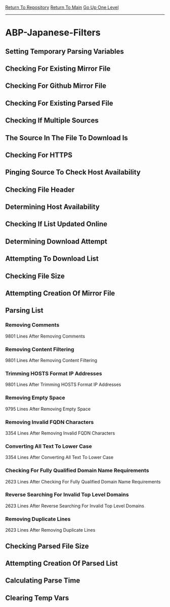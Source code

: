 [Return To Repository](https://github.com/deathbybandaid/piholeparser/)
[Return To Main](https://github.com/deathbybandaid/piholeparser/blob/master/RecentRunLogs/Mainlog.md)
[Go Up One Level](https://github.com/deathbybandaid/piholeparser/blob/master/RecentRunLogs/TopLevelScripts/30-Processing-External-Blacklists.md)
____________________________________
# ABP-Japanese-Filters
## Setting Temporary Parsing Variables
## Checking For Existing Mirror File
## Checking For Github Mirror File
## Checking For Existing Parsed File
## Checking If Multiple Sources
## The Source In The File To Download Is
## Checking For HTTPS
## Pinging Source To Check Host Availability
## Checking File Header
## Determining Host Availability
## Checking If List Updated Online
## Determining Download Attempt
## Attempting To Download List
## Checking File Size
## Attempting Creation Of Mirror File
## Parsing List
### Removing Comments
9801 Lines After Removing Comments
### Removing Content Filtering
9801 Lines After Removing Content Filtering
### Trimming HOSTS Format IP Addresses
9801 Lines After Trimming HOSTS Format IP Addresses
### Removing Empty Space
9795 Lines After Removing Empty Space
### Removing Invalid FQDN Characters
3354 Lines After Removing Invalid FQDN Characters
### Converting All Text To Lower Case
3354 Lines After Converting All Text To Lower Case
### Checking For Fully Qualified Domain Name Requirements
2623 Lines After Checking For Fully Qualified Domain Name Requirements
### Reverse Searching For Invalid Top Level Domains
2623 Lines After Reverse Searching For Invalid Top Level Domains
### Removing Duplicate Lines
2623 Lines After Removing Duplicate Lines
## Checking Parsed File Size
## Attempting Creation Of Parsed List
## Calculating Parse Time
## Clearing Temp Vars
